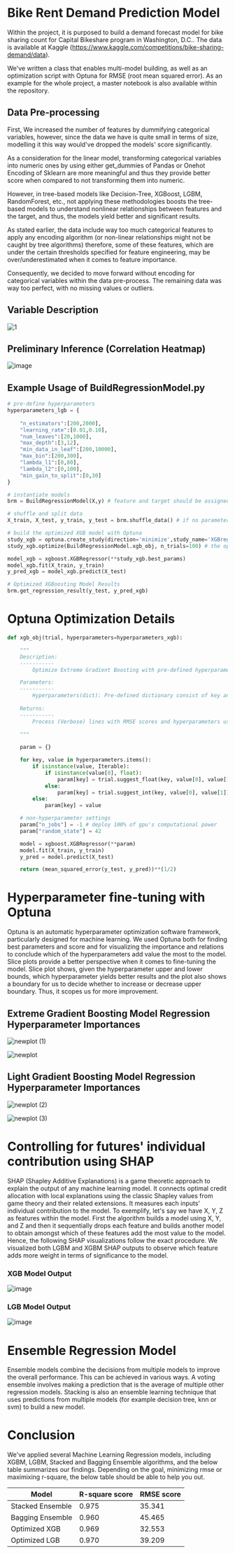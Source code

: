 # Bike Rent Demand Prediction Model

Within the project, it is purposed to build a demand forecast model for bike sharing count for Capital Bikeshare program in Washington, D.C.. The data is available at Kaggle (https://www.kaggle.com/competitions/bike-sharing-demand/data). 

We've written a class that enables multi-model building, as well as an optimization script with Optuna for RMSE (root mean squared error). As an example for the whole project, a master notebook is also available within the repository. 

## Data Pre-processing

First, We increased the number of features by dummifying categorical variables, however, since the data we have is quite small in terms of size, modelling it this way  would've dropped the models' score significantly.

As a consideration for the linear model, transforming categorical variables into numeric ones by using either get_dummies of Pandas or Onehot Encoding of Sklearn are more meaningful and thus they provide better score when compared to not transforming them into numeric. 

However, in tree-based models like Decision-Tree, XGBoost, LGBM, RandomForest, etc., not applying these methodologies boosts the tree-based models to understand nonlinear relationships between features and the target, and thus, the models yield better and significant results.

As stated earlier, the data include way too much categorical features to apply any encoding algorithm (or non-linear relationships might not be caught by tree algorithms) therefore, some of these features, which are under the certain thresholds specified for feature engineering, may be over/underestimated when it comes to feature importance.

Consequently, we decided to move forward without encoding for categorical variables within the data pre-process. The remaining data was way too perfect, with no missing values or outliers.

## Variable Description
![1](https://user-images.githubusercontent.com/118773869/232551694-b27f3b81-2ddc-4972-8981-4e3f36dbf083.png)

## Preliminary Inference (Correlation Heatmap)

![image](https://user-images.githubusercontent.com/118773869/232552049-fe3098c5-3f47-469d-9f48-d002e12e6dee.png)

## Example Usage of BuildRegressionModel.py 

```Python
# pre-define hyperparameters
hyperparameters_lgb = {
    
    "n_estimators":[200,2000],
    "learning_rate":[0.01,0.10],
    "num_leaves":[20,1000],
    "max_depth":[3,12],
    "min_data_in_leaf":[200,10000],
    "max_bin":[200,300],
    "lambda_l1":[0,80],
    "lambda_l2":[0,100],
    "min_gain_to_split":[0,30]
}

# instantiate models
brm = BuildRegressionModel(X,y) # feature and target should be assigned earlier

# shuffle and split data
X_train, X_test, y_train, y_test = brm.shuffle_data() # if no parameter is passed, the defaults are; Shuffle=True, test_size=0.3

# build the optimized XGB model with Optuna
study_xgb = optuna.create_study(direction='minimize',study_name='XGBregression')
study_xgb.optimize(BuildRegressionModel.xgb_obj, n_trials=100) # the optimization is stopped after 100 trials 

model_xgb = xgboost.XGBRegressor(**study_xgb.best_params)
model_xgb.fit(X_train, y_train)
y_pred_xgb = model_xgb.predict(X_test)

# Optimized XGBoosting Model Results
brm.get_regression_result(y_test, y_pred_xgb)

```
# Optuna Optimization Details

```Python
def xgb_obj(trial, hyperparameters=hyperparameters_xgb):

    """
    Description:
    -----------
        Optimize Extreme Gradient Boosting with pre-defined hyperparameters. The tuning is optimized for minimizing the error terms, which is rooted means squared errors (RMSE).  

    Parameters:
    -----------
        Hyperparameters(dict): Pre-defined dictionary consist of key and value pairs of hyperparameters,
    
    Returns:
    -----------
        Process (Verbose) lines with RMSE scores and hyperparameters used in each trial. 
    
    """

    param = {}

    for key, value in hyperparameters.items():
        if isinstance(value, Iterable):
            if isinstance(value[0], float):
                param[key] = trial.suggest_float(key, value[0], value[1])
            else:
                param[key] = trial.suggest_int(key, value[0], value[1])
        else:
            param[key] = value

    # non-hyperparameter settings
    param["n_jobs"] = -1 # deploy 100% of gpu's computational power 
    param["random_state"] = 42

    model = xgboost.XGBRegressor(**param)
    model.fit(X_train, y_train)
    y_pred = model.predict(X_test)

    return (mean_squared_error(y_test, y_pred))**(1/2)
```


# Hyperparameter fine-tuning with Optuna  

Optuna is an automatic hyperparameter optimization software framework, particularly designed for machine learning.  We used Optuna both for finding best parameters and score and for visualizing the importance and relations to conclude which of the hyperparameters add value the most to the model. Slice plots provide a better perspective when it comes to fine-tuning the model. Slice plot shows, given the hyperparameter upper and lower bounds, which hyperparameter yields better results and the plot also shows a boundary for us to decide whether to increase or decrease upper boundary. Thus, it scopes us for more improvement. 

## Extreme Gradient Boosting Model Regression Hyperparameter Importances 

![newplot (1)](https://user-images.githubusercontent.com/118773869/232568264-9875effb-4ab8-4ae1-ae99-accde0ddebfd.png)

![newplot](https://user-images.githubusercontent.com/118773869/232568171-aa5d2b7c-a238-4042-b50f-05c9d31792f6.png)


## Light Gradient Boosting Model Regression Hyperparameter Importances 

![newplot (2)](https://user-images.githubusercontent.com/118773869/232569065-bc85851e-5685-4603-b98c-a7dcbd458fc5.png)

![newplot (3)](https://user-images.githubusercontent.com/118773869/232569086-89ea50e8-8134-43e2-9c25-a8be69a70298.png)

# Controlling for futures' individual contribution using SHAP

SHAP (Shapley Additive Explanations) is a game theoretic approach to explain the output of any machine learning model. It connects optimal credit allocation with local explanations using the classic Shapley values from game theory and their related extensions. It measures each inputs' individual contribution to the model. To exemplify, let's say we have X, Y, Z as features within the model. First the algorithm builds a model using X, Y, and Z and then it sequentially drops each feature and builds another model to obtain amongst which of these features add the most value to the model. Hence, the following SHAP visualizations follow the exact procedure. We visualized both LGBM and XGBM SHAP outputs to observe which feature adds more weight in terms of significance to the model. 

### XGB Model Output
![image](https://user-images.githubusercontent.com/118773869/232570216-f3c04203-f163-4a8a-93cf-fd50348b2546.png)
### LGB Model Output
![image](https://user-images.githubusercontent.com/118773869/232571612-61598cc2-0bee-4efb-bb7a-4c04e16d17a3.png)

# Ensemble Regression Model

Ensemble models combine the decisions from multiple models to improve the overall performance. This can be achieved in various ways. A voting ensemble involves making a prediction that is the average of multiple other regression models. Stacking is also an ensemble learning technique that uses predictions from multiple models (for example decision tree, knn or svm) to build a new model. 

# Conclusion 

We've applied several Machine Learning Regression models, including XGBM, LGBM, Stacked and Bagging Ensemble algorithms, and the below table summarizes our findings. Depending on the goal, minimizing rmse or maximixing r-square, the below table should be able to help you out.  

| Model | R-square score | RMSE score|
|-------|----------------|-----------|
| Stacked Ensemble| 0.975| 35.341|
| Bagging Ensemble| 0.960| 45.465|
| Optimized XGB| 0.969| 32.553|  
| Optimized LGB| 0.970| 39.209|
